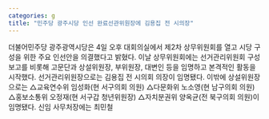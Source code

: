 ```yaml
---
categories: g
title: "민주당 광주시당 인선 완료선관위원장에 김용집 전 시의장"
---
```

 더불어민주당 광주광역시당은 4일 오후 대회의실에서 제2차 상무위원회를 열고 시당 구성을 위한 주요 인선안을 의결했다고 밝혔다. 이날 상무위원회에는 선거관리위원회 구성보고를 비롯해 고문단과 상설위원장, 부위원장, 대변인 등을 임명하고 본격적인 활동을 시작했다. 선거관리위원장으로는 김용집 전 시의회 의장이 임명됐다. 이밖에 상설위원장으로는 △교육연수위 임성화(현 서구의회 의원) △다문화위 노소영(현 남구의회 의원) △홍보소통위 오정재(현 서구갑 청년위원장) △자치분권위 양옥균(전 북구의회 의원)이 임명됐다. 신임 사무처장에는 최민철 